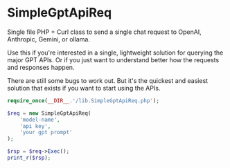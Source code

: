# SimpleGptApiReq

Single file PHP + Curl class to send a single chat request to OpenAI, Anthropic, Gemini, or ollama.

Use this if you're interested in a single, lightweight solution for querying the major GPT APIs. Or if you just want to understand better how the requests and responses happen.

There are still some bugs to work out. But it's the quickest and easiest solution that exists if you want to start using the APIs.

```php
require_once(__DIR__.'/lib.SimpleGptApiReq.php');

$req = new SimpleGptApiReq(
	'model-name',
	'api key',
	'your gpt prompt'
);

$rsp = $req->Exec();
print_r($rsp);
```
